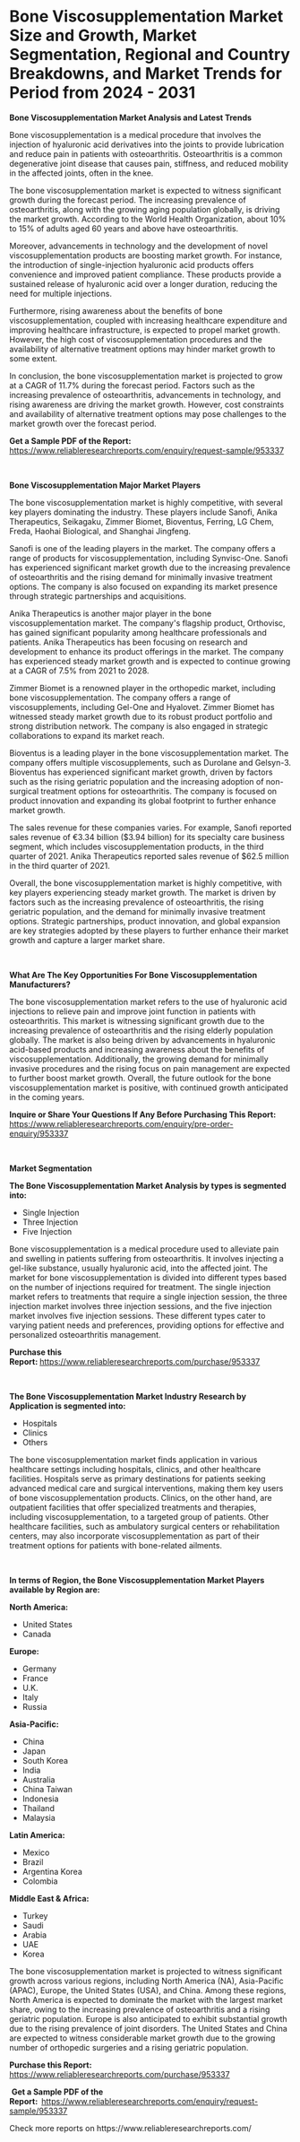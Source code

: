 <p><h1>Bone Viscosupplementation Market Size and Growth, Market Segmentation, Regional and Country Breakdowns, and Market Trends for Period from 2024 -  2031</h1></p><p><strong>Bone Viscosupplementation Market Analysis and Latest Trends</strong></p>
<p><p>Bone viscosupplementation is a medical procedure that involves the injection of hyaluronic acid derivatives into the joints to provide lubrication and reduce pain in patients with osteoarthritis. Osteoarthritis is a common degenerative joint disease that causes pain, stiffness, and reduced mobility in the affected joints, often in the knee.</p><p>The bone viscosupplementation market is expected to witness significant growth during the forecast period. The increasing prevalence of osteoarthritis, along with the growing aging population globally, is driving the market growth. According to the World Health Organization, about 10% to 15% of adults aged 60 years and above have osteoarthritis.</p><p>Moreover, advancements in technology and the development of novel viscosupplementation products are boosting market growth. For instance, the introduction of single-injection hyaluronic acid products offers convenience and improved patient compliance. These products provide a sustained release of hyaluronic acid over a longer duration, reducing the need for multiple injections.</p><p>Furthermore, rising awareness about the benefits of bone viscosupplementation, coupled with increasing healthcare expenditure and improving healthcare infrastructure, is expected to propel market growth. However, the high cost of viscosupplementation procedures and the availability of alternative treatment options may hinder market growth to some extent.</p><p>In conclusion, the bone viscosupplementation market is projected to grow at a CAGR of 11.7% during the forecast period. Factors such as the increasing prevalence of osteoarthritis, advancements in technology, and rising awareness are driving the market growth. However, cost constraints and availability of alternative treatment options may pose challenges to the market growth over the forecast period.</p></p>
<p><strong>Get a Sample PDF of the Report:&nbsp;</strong> <a href="https://www.reliableresearchreports.com/enquiry/request-sample/953337">https://www.reliableresearchreports.com/enquiry/request-sample/953337</a></p>
<p>&nbsp;</p>
<p><strong>Bone Viscosupplementation Major Market Players</strong></p>
<p><p>The bone viscosupplementation market is highly competitive, with several key players dominating the industry. These players include Sanofi, Anika Therapeutics, Seikagaku, Zimmer Biomet, Bioventus, Ferring, LG Chem, Freda, Haohai Biological, and Shanghai Jingfeng.</p><p>Sanofi is one of the leading players in the market. The company offers a range of products for viscosupplementation, including Synvisc-One. Sanofi has experienced significant market growth due to the increasing prevalence of osteoarthritis and the rising demand for minimally invasive treatment options. The company is also focused on expanding its market presence through strategic partnerships and acquisitions.</p><p>Anika Therapeutics is another major player in the bone viscosupplementation market. The company's flagship product, Orthovisc, has gained significant popularity among healthcare professionals and patients. Anika Therapeutics has been focusing on research and development to enhance its product offerings in the market. The company has experienced steady market growth and is expected to continue growing at a CAGR of 7.5% from 2021 to 2028.</p><p>Zimmer Biomet is a renowned player in the orthopedic market, including bone viscosupplementation. The company offers a range of viscosupplements, including Gel-One and Hyalovet. Zimmer Biomet has witnessed steady market growth due to its robust product portfolio and strong distribution network. The company is also engaged in strategic collaborations to expand its market reach.</p><p>Bioventus is a leading player in the bone viscosupplementation market. The company offers multiple viscosupplements, such as Durolane and Gelsyn-3. Bioventus has experienced significant market growth, driven by factors such as the rising geriatric population and the increasing adoption of non-surgical treatment options for osteoarthritis. The company is focused on product innovation and expanding its global footprint to further enhance market growth.</p><p>The sales revenue for these companies varies. For example, Sanofi reported sales revenue of €3.34 billion ($3.94 billion) for its specialty care business segment, which includes viscosupplementation products, in the third quarter of 2021. Anika Therapeutics reported sales revenue of $62.5 million in the third quarter of 2021.</p><p>Overall, the bone viscosupplementation market is highly competitive, with key players experiencing steady market growth. The market is driven by factors such as the increasing prevalence of osteoarthritis, the rising geriatric population, and the demand for minimally invasive treatment options. Strategic partnerships, product innovation, and global expansion are key strategies adopted by these players to further enhance their market growth and capture a larger market share.</p></p>
<p>&nbsp;</p>
<p><strong>What Are The Key Opportunities For Bone Viscosupplementation Manufacturers?</strong></p>
<p><p>The bone viscosupplementation market refers to the use of hyaluronic acid injections to relieve pain and improve joint function in patients with osteoarthritis. This market is witnessing significant growth due to the increasing prevalence of osteoarthritis and the rising elderly population globally. The market is also being driven by advancements in hyaluronic acid-based products and increasing awareness about the benefits of viscosupplementation. Additionally, the growing demand for minimally invasive procedures and the rising focus on pain management are expected to further boost market growth. Overall, the future outlook for the bone viscosupplementation market is positive, with continued growth anticipated in the coming years.</p></p>
<p><strong>Inquire or Share Your Questions If Any Before Purchasing This Report:</strong> <a href="https://www.reliableresearchreports.com/enquiry/pre-order-enquiry/953337">https://www.reliableresearchreports.com/enquiry/pre-order-enquiry/953337</a></p>
<p>&nbsp;</p>
<p><strong>Market Segmentation</strong></p>
<p><strong>The Bone Viscosupplementation Market Analysis by types is segmented into:</strong></p>
<p><ul><li>Single Injection</li><li>Three Injection</li><li>Five Injection</li></ul></p>
<p><p>Bone viscosupplementation is a medical procedure used to alleviate pain and swelling in patients suffering from osteoarthritis. It involves injecting a gel-like substance, usually hyaluronic acid, into the affected joint. The market for bone viscosupplementation is divided into different types based on the number of injections required for treatment. The single injection market refers to treatments that require a single injection session, the three injection market involves three injection sessions, and the five injection market involves five injection sessions. These different types cater to varying patient needs and preferences, providing options for effective and personalized osteoarthritis management.</p></p>
<p><strong>Purchase this Report:&nbsp;</strong><a href="https://www.reliableresearchreports.com/purchase/953337">https://www.reliableresearchreports.com/purchase/953337</a></p>
<p>&nbsp;</p>
<p><strong>The Bone Viscosupplementation Market Industry Research by Application is segmented into:</strong></p>
<p><ul><li>Hospitals</li><li>Clinics</li><li>Others</li></ul></p>
<p><p>The bone viscosupplementation market finds application in various healthcare settings including hospitals, clinics, and other healthcare facilities. Hospitals serve as primary destinations for patients seeking advanced medical care and surgical interventions, making them key users of bone viscosupplementation products. Clinics, on the other hand, are outpatient facilities that offer specialized treatments and therapies, including viscosupplementation, to a targeted group of patients. Other healthcare facilities, such as ambulatory surgical centers or rehabilitation centers, may also incorporate viscosupplementation as part of their treatment options for patients with bone-related ailments.</p></p>
<p>&nbsp;</p>
<p><strong>In terms of Region, the Bone Viscosupplementation Market Players available by Region are:</strong></p>
<p>
    <p> <strong> North America: </strong>
        <ul>
            <li>United States</li>
            <li>Canada</li>
        </ul>
        </p> 
    <p> <strong> Europe: </strong>
        <ul>
            <li>Germany</li>
            <li>France</li>
            <li>U.K.</li>
            <li>Italy</li>
            <li>Russia</li>
        </ul>
        </p> 
    <p> <strong> Asia-Pacific: </strong>
        <ul>
            <li>China</li>
            <li>Japan</li>
            <li>South Korea</li>
            <li>India</li>
            <li>Australia</li>
            <li>China Taiwan</li>
            <li>Indonesia</li>
            <li>Thailand</li>
            <li>Malaysia</li>
        </ul>
        </p> 
    <p> <strong> Latin America: </strong>
        <ul>
            <li>Mexico</li>
            <li>Brazil</li>
            <li>Argentina Korea</li>
            <li>Colombia</li>
        </ul>
        </p> 
    <p> <strong> Middle East & Africa: </strong>
        <ul>
            <li>Turkey</li>
            <li>Saudi</li>
            <li>Arabia</li>
            <li>UAE</li>
            <li>Korea</li>
        </ul>
    </p>
    </p>
<p><p>The bone viscosupplementation market is projected to witness significant growth across various regions, including North America (NA), Asia-Pacific (APAC), Europe, the United States (USA), and China. Among these regions, North America is expected to dominate the market with the largest market share, owing to the increasing prevalence of osteoarthritis and a rising geriatric population. Europe is also anticipated to exhibit substantial growth due to the rising prevalence of joint disorders. The United States and China are expected to witness considerable market growth due to the growing number of orthopedic surgeries and a rising geriatric population.</p></p>
<p><strong>Purchase this Report: </strong><a href="https://www.reliableresearchreports.com/purchase/953337">https://www.reliableresearchreports.com/purchase/953337</a></p>
<p>&nbsp;<strong>Get a Sample PDF of the Report:&nbsp;&nbsp;</strong><a href="https://www.reliableresearchreports.com/enquiry/request-sample/953337">https://www.reliableresearchreports.com/enquiry/request-sample/953337</a></p>
<p><strong></strong></p>
<p>Check more reports on https://www.reliableresearchreports.com/</p>